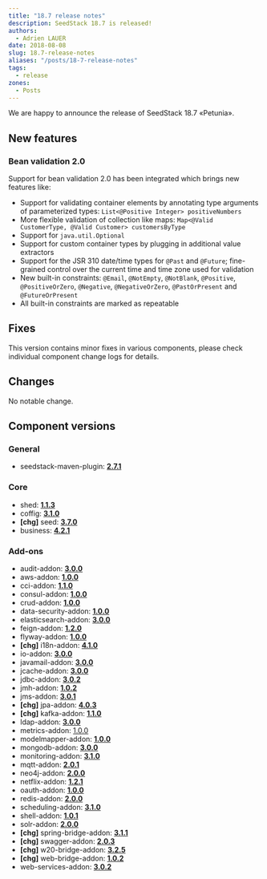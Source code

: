 ```yaml
---
title: "18.7 release notes"
description: SeedStack 18.7 is released!
authors:
  - Adrien LAUER
date: 2018-08-08
slug: 18.7-release-notes
aliases: "/posts/18-7-release-notes"
tags:
  - release
zones:
  - Posts
---
```


We are happy to announce the release of SeedStack 18.7 «Petunia». 

## New features

### Bean validation 2.0

Support for bean validation 2.0 has been integrated which brings new features like:

* Support for validating container elements by annotating type arguments of parameterized types: `List<@Positive Integer> positiveNumbers`
* More flexible validation of collection like maps: `Map<@Valid CustomerType, @Valid Customer> customersByType`
* Support for `java.util.Optional`
* Support for custom container types by plugging in additional value extractors
* Support for the JSR 310 date/time types for `@Past` and `@Future`; fine-grained control over the current time and time zone used for validation
* New built-in constraints: `@Email`, `@NotEmpty`, `@NotBlank`, `@Positive`, `@PositiveOrZero`, `@Negative`, `@NegativeOrZero`, `@PastOrPresent` and `@FutureOrPresent`
* All built-in constraints are marked as repeatable

## Fixes

This version contains minor fixes in various components, please check individual component change logs for details.

## Changes

No notable change.

## Component versions

### General

* seedstack-maven-plugin: **[2.7.1](https://github.com/seedstack/seedstack-maven-plugin/releases/tag/v2.7.1)**

### Core

* shed: **[1.1.3](https://github.com/seedstack/shed/releases/tag/v1.1.3)**
* coffig: **[3.1.0](https://github.com/seedstack/coffig/releases/tag/v3.1.0)**
* **[chg]** seed: **[3.7.0](https://github.com/seedstack/seed/releases/tag/v3.7.0)**
* business: **[4.2.1](https://github.com/seedstack/business/releases/tag/v4.2.1)**

### Add-ons

* audit-addon: **[3.0.0](https://github.com/seedstack/audit-addon/releases/tag/v3.0.0)**
* aws-addon: **[1.0.0](https://github.com/seedstack/aws-addon/releases/tag/v1.0.0)**
* cci-addon: **[1.1.0](https://github.com/seedstack/cci-addon/releases/tag/v1.1.0)**
* consul-addon: **[1.0.0](https://github.com/seedstack/consul-addon/releases/tag/v1.0.0)**
* crud-addon: **[1.0.0](https://github.com/seedstack/crud-addon/releases/tag/v1.0.0)**
* data-security-addon: **[1.0.0](https://github.com/seedstack/data-security-addon/releases/tag/v1.0.0)**
* elasticsearch-addon: **[3.0.0](https://github.com/seedstack/elasticsearch-addon/releases/tag/v3.0.0)**
* feign-addon: **[1.2.0](https://github.com/seedstack/feign-addon/releases/tag/v1.2.0)**
* flyway-addon: **[1.0.0](https://github.com/seedstack/flyway-addon/releases/tag/v1.0.0)**
* **[chg]** i18n-addon: **[4.1.0](https://github.com/seedstack/i18n-addon/releases/tag/v4.1.0)**
* io-addon: **[3.0.0](https://github.com/seedstack/io-addon/releases/tag/v3.0.0)**
* javamail-addon: **[3.0.0](https://github.com/seedstack/javamail-addon/releases/tag/v3.0.0)**
* jcache-addon: **[3.0.0](https://github.com/seedstack/jcache-addon/releases/tag/v3.0.0)**
* jdbc-addon: **[3.0.2](https://github.com/seedstack/jdbc-addon/releases/tag/v3.0.2)**
* jmh-addon: **[1.0.2](https://github.com/seedstack/jmh-addon/releases/tag/v1.0.2)**
* jms-addon: **[3.0.1](https://github.com/seedstack/jms-addon/releases/tag/v3.0.1)**
* **[chg]** jpa-addon: **[4.0.3](https://github.com/seedstack/jpa-addon/releases/tag/v4.0.3)**
* **[chg]** kafka-addon: **[1.1.0](https://github.com/seedstack/kafka-addon/releases/tag/v1.1.0)**
* ldap-addon: **[3.0.0](https://github.com/seedstack/ldap-addon/releases/tag/v3.0.0)**
* metrics-addon: [1.0.0](https://github.com/seedstack/metrics-addon/releases/tag/v1.0.0)
* modelmapper-addon: **[1.0.0](https://github.com/seedstack/modelmapper-addon/releases/tag/v1.0.0)**
* mongodb-addon: **[3.0.0](https://github.com/seedstack/mongodb-addon/releases/tag/v3.0.0)**
* monitoring-addon: **[3.1.0](https://github.com/seedstack/monitoring-addon/releases/tag/v3.1.0)**
* mqtt-addon: **[2.0.1](https://github.com/seedstack/mqtt-addon/releases/tag/v2.0.1)**
* neo4j-addon: **[2.0.0](https://github.com/seedstack/neo4j-addon/releases/tag/v2.0.0)**
* netflix-addon: **[1.2.1](https://github.com/seedstack/netflix-addon/releases/tag/v1.2.1)**
* oauth-addon: **[1.0.0](https://github.com/seedstack/oauth-addon/releases/tag/v1.0.0)**
* redis-addon: **[2.0.0](https://github.com/seedstack/redis-addon/releases/tag/v2.0.0)**
* scheduling-addon: **[3.1.0](https://github.com/seedstack/scheduling-addon/releases/tag/v3.1.0)**
* shell-addon: **[1.0.1](https://github.com/seedstack/shell-addon/releases/tag/v1.0.1)**
* solr-addon: **[2.0.0](https://github.com/seedstack/solr-addon/releases/tag/v2.0.0)**
* **[chg]** spring-bridge-addon: **[3.1.1](https://github.com/seedstack/spring-bridge-addon/releases/tag/v3.1.1)**
* **[chg]** swagger-addon: **[2.0.3](https://github.com/seedstack/swagger-addon/releases/tag/v2.0.3)**
* **[chg]** w20-bridge-addon: **[3.2.5](https://github.com/seedstack/w20-bridge-addon/releases/tag/v3.2.5)**
* **[chg]** web-bridge-addon: **[1.0.2](https://github.com/seedstack/web-bridge-addon/releases/tag/v1.0.2)**
* web-services-addon: **[3.0.2](https://github.com/seedstack/web-services-addon/releases/tag/v3.0.2)**

